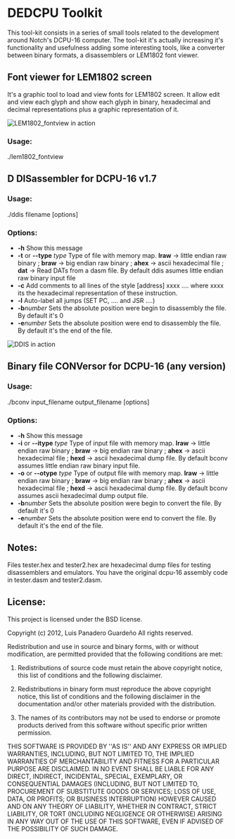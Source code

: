 # DEDCPU Toolkit #

This tool-kit consists in a series of small tools related to the development around Notch's DCPU-16 computer.
The tool-kit it's actually increasing it's functionality and usefulness adding some interesting tools, like a converter between binary formats, a disassemblers or LEM1802 font viewer.

## Font viewer for LEM1802 screen ##

It's a graphic tool to load and view fonts for LEM1802 screen. It allow edit and view each glyph and show each glyph in binary, hexadecimal and decimal representations plus a graphic representation of it.

![LEM1802_fontview in action](http://img802.imageshack.us/img802/5267/lem1802fview3.png)

### Usage: ###
  ./lem1802_fontview

## D DISassembler for DCPU-16 v1.7 ##

### Usage: ###
  ./ddis filename [options]
### Options: ###
* __-h__                   Show this message
* __-t__ or __--type__ *type*  Type of file with memory map. __lraw__ -> little endian raw binary ; __braw__ -> big endian raw binary ; __ahex__ -> ascii hexadecimal file ; __dat__ -> Read DATs from a dasm file. By default ddis asumes little endian raw binary input file
* __-c__                   Add comments to all lines of the style [address] xxxx ....   where xxxx its the hexadecimal representation of these instruction.
* __-l__                   Auto-label all jumps (SET PC, .... and JSR ....)
* __-b__*number*           Sets the absolute position were begin to disassembly the file. By default it's 0
* __-e__*number*           Sets the absolute position were end to disassembly the file. By default it's the end of the file.

![DDIS in action](http://img210.imageshack.us/img210/1083/ddis.png)

## Binary file CONVersor for DCPU-16 (any version) ##

### Usage: ###
  ./bconv input_filename output_filename [options]
### Options: ###
* __-h__                   Show this message
* __-i__ or __--itype__ *type* Type of input file with memory map. __lraw__ -> little endian raw binary ; __braw__ -> big endian raw binary ; __ahex__ -> ascii hexadecimal file ; __hexd__ -> ascii hexadecimal dump file. By default bconv assumes little endian raw binary input file.
* __-o__ or __--otype__ *type* Type of output file with memory map. __lraw__ -> little endian raw binary ; __braw__ -> big endian raw binary ; __ahex__ -> ascii hexadecimal file ; __hexd__ -> ascii hexadecimal dump file. By default bconv assumes ascii hexadecimal dump output file.
* __-b__*number*           Sets the absolute position were begin to convert the file. By default it's 0
* __-e__*number*           Sets the absolute position were end to convert the file. By default it's the end of the file.


## Notes: ##
Files tester.hex and tester2.hex are hexadecimal dump files for testing disassemblers and emulators. You have the original dcpu-16 assembly code in tester.dasm and tester2.dasm.

## License: ##
This project is licensed under the BSD license.

Copyright (c) 2012, Luis Panadero Guardeño
All rights reserved.

Redistribution and use in source and binary forms, with or without
modification, are permitted provided that the following conditions are met:

1. Redistributions of source code must retain the above copyright
   notice, this list of conditions and the following disclaimer.
   
2. Redistributions in binary form must reproduce the above copyright
   notice, this list of conditions and the following disclaimer in the
   documentation and/or other materials provided with the distribution.
   
3. The names of its contributors may not be used to endorse or promote
   products derived from this software without specific prior written permission.

THIS SOFTWARE IS PROVIDED BY <COPYRIGHT HOLDER> ''AS IS'' AND ANY
EXPRESS OR IMPLIED WARRANTIES, INCLUDING, BUT NOT LIMITED TO, THE IMPLIED
WARRANTIES OF MERCHANTABILITY AND FITNESS FOR A PARTICULAR PURPOSE ARE
DISCLAIMED. IN NO EVENT SHALL <COPYRIGHT HOLDER> BE LIABLE FOR ANY
DIRECT, INDIRECT, INCIDENTAL, SPECIAL, EXEMPLARY, OR CONSEQUENTIAL DAMAGES
(INCLUDING, BUT NOT LIMITED TO, PROCUREMENT OF SUBSTITUTE GOODS OR SERVICES;
LOSS OF USE, DATA, OR PROFITS; OR BUSINESS INTERRUPTION) HOWEVER CAUSED AND
ON ANY THEORY OF LIABILITY, WHETHER IN CONTRACT, STRICT LIABILITY, OR TORT
(INCLUDING NEGLIGENCE OR OTHERWISE) ARISING IN ANY WAY OUT OF THE USE OF THIS
SOFTWARE, EVEN IF ADVISED OF THE POSSIBILITY OF SUCH DAMAGE.

